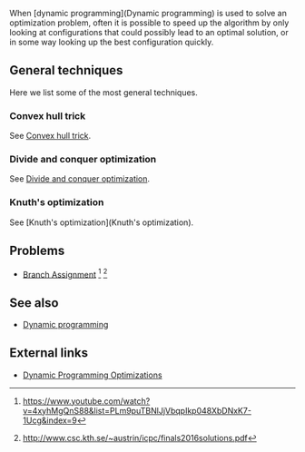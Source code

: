 When [dynamic programming](Dynamic programming) is used to solve an optimization problem, often it is possible to speed up the algorithm by only looking at configurations that could possibly lead to an optimal solution, or in some way looking up the best configuration quickly.

## General techniques
Here we list some of the most general techniques.

### Convex hull trick
See [Convex hull trick]().

### Divide and conquer optimization
See [Divide and conquer optimization]().

### Knuth's optimization
See [Knuth's optimization](Knuth's optimization).

## Problems
* [Branch Assignment](https://open.kattis.com/problems/branch) [^1] [^2]

## See also
* [Dynamic programming]()

## External links
* [Dynamic Programming Optimizations](http://codeforces.com/blog/entry/8219)

[^1]: <https://www.youtube.com/watch?v=4xyhMgQnS88&list=PLm9puTBNlJjVbqpIkp048XbDNxK7-1Ucg&index=9>
[^2]: <http://www.csc.kth.se/~austrin/icpc/finals2016solutions.pdf>
